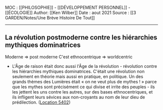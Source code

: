 MOC : [[PHILOSOPHIE]] - [[DÉVELOPPEMENT PERSONNEL]] - [[ÉCOLOGIE]]
Author: [[Ken Wilber]]
Date : aout 2021
Source : [[3 GARDEN/Notes/Une Brève Histoire De Tout]]
***

## La révolution postmoderne contre les hiérarchies mythiques dominatrices
Moderne => post moderne
C'est ethnocentrique => worldcentric

- L'Âge de raison était donc aussi l'Âge de la révolution - révolution contre les hiérarchies mythiques dominatrices. C'était une révolution non seulement en théorie mais aussi en pratique, en politique. Un des grands thèmes des Lumières était « on ne veut plus de mythes ! » parce que les mythes sont précisément ce qui divise et irrite des peuples - ils les jettent les uns contre les autres, sur des bases ethnocentriques, et ils infligent leurs sévices aux non-croyants au nom de leur dieu de prédilection. ([Location 5402](https://readwise.io/to_kindle?action=open&asin=B07MQ681WQ&location=5402))